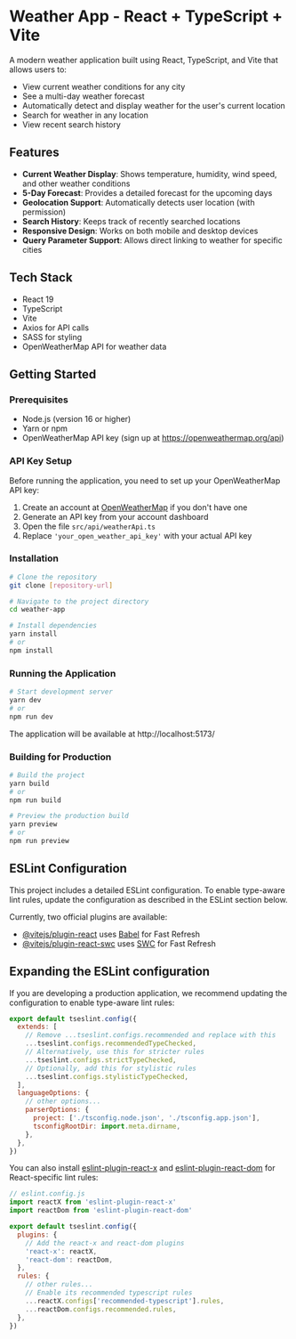 # Weather App - React + TypeScript + Vite

A modern weather application built using React, TypeScript, and Vite that allows users to:

- View current weather conditions for any city
- See a multi-day weather forecast
- Automatically detect and display weather for the user's current location
- Search for weather in any location
- View recent search history

## Features

- **Current Weather Display**: Shows temperature, humidity, wind speed, and other weather conditions
- **5-Day Forecast**: Provides a detailed forecast for the upcoming days
- **Geolocation Support**: Automatically detects user location (with permission)
- **Search History**: Keeps track of recently searched locations
- **Responsive Design**: Works on both mobile and desktop devices
- **Query Parameter Support**: Allows direct linking to weather for specific cities

## Tech Stack

- React 19
- TypeScript
- Vite
- Axios for API calls
- SASS for styling
- OpenWeatherMap API for weather data

## Getting Started

### Prerequisites

- Node.js (version 16 or higher)
- Yarn or npm
- OpenWeatherMap API key (sign up at https://openweathermap.org/api)

### API Key Setup

Before running the application, you need to set up your OpenWeatherMap API key:

1. Create an account at [OpenWeatherMap](https://openweathermap.org/) if you don't have one
2. Generate an API key from your account dashboard
3. Open the file `src/api/weatherApi.ts`
4. Replace `'your_open_weather_api_key'` with your actual API key

### Installation

```bash
# Clone the repository
git clone [repository-url]

# Navigate to the project directory
cd weather-app

# Install dependencies
yarn install
# or
npm install
```

### Running the Application

```bash
# Start development server
yarn dev
# or
npm run dev
```

The application will be available at http://localhost:5173/

### Building for Production

```bash
# Build the project
yarn build
# or
npm run build

# Preview the production build
yarn preview
# or
npm run preview
```

## ESLint Configuration

This project includes a detailed ESLint configuration. To enable type-aware lint rules, update the configuration as described in the ESLint section below.

Currently, two official plugins are available:

- [@vitejs/plugin-react](https://github.com/vitejs/vite-plugin-react/blob/main/packages/plugin-react) uses [Babel](https://babeljs.io/) for Fast Refresh
- [@vitejs/plugin-react-swc](https://github.com/vitejs/vite-plugin-react/blob/main/packages/plugin-react-swc) uses [SWC](https://swc.rs/) for Fast Refresh

## Expanding the ESLint configuration

If you are developing a production application, we recommend updating the configuration to enable type-aware lint rules:

```js
export default tseslint.config({
  extends: [
    // Remove ...tseslint.configs.recommended and replace with this
    ...tseslint.configs.recommendedTypeChecked,
    // Alternatively, use this for stricter rules
    ...tseslint.configs.strictTypeChecked,
    // Optionally, add this for stylistic rules
    ...tseslint.configs.stylisticTypeChecked,
  ],
  languageOptions: {
    // other options...
    parserOptions: {
      project: ['./tsconfig.node.json', './tsconfig.app.json'],
      tsconfigRootDir: import.meta.dirname,
    },
  },
})
```

You can also install [eslint-plugin-react-x](https://github.com/Rel1cx/eslint-react/tree/main/packages/plugins/eslint-plugin-react-x) and [eslint-plugin-react-dom](https://github.com/Rel1cx/eslint-react/tree/main/packages/plugins/eslint-plugin-react-dom) for React-specific lint rules:

```js
// eslint.config.js
import reactX from 'eslint-plugin-react-x'
import reactDom from 'eslint-plugin-react-dom'

export default tseslint.config({
  plugins: {
    // Add the react-x and react-dom plugins
    'react-x': reactX,
    'react-dom': reactDom,
  },
  rules: {
    // other rules...
    // Enable its recommended typescript rules
    ...reactX.configs['recommended-typescript'].rules,
    ...reactDom.configs.recommended.rules,
  },
})
```
